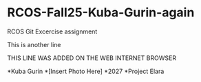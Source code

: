 # RCOS-Fall25-Kuba-Gurin-again
RCOS Git Excercise assignment

This is another line

THIS LINE WAS ADDED ON THE WEB INTERNET BROWSER

*Kuba Gurin
*[Insert Photo Here]
*2027
*Project Elara
